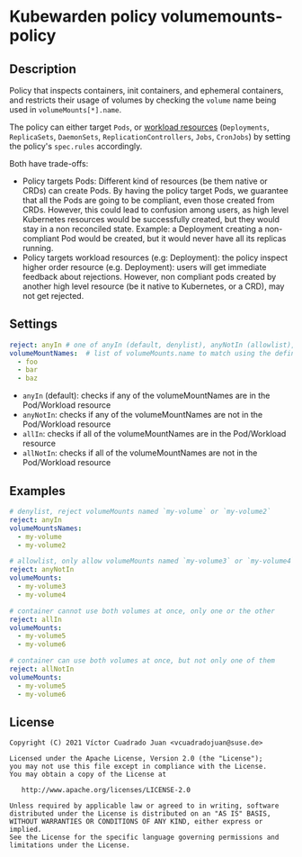 # Kubewarden policy volumemounts-policy

## Description

Policy that inspects containers, init containers, and ephemeral containers, and
restricts their usage of volumes by  checking the `volume` name being used in
`volumeMounts[*].name`.

The policy can either target `Pods`, or [workload
resources](https://kubernetes.io/docs/concepts/workloads/) (`Deployments`,
`ReplicaSets`, `DaemonSets`, `ReplicationControllers`, `Jobs`, `CronJobs`) by
setting the policy's `spec.rules` accordingly.

Both have trade-offs:
* Policy targets Pods: Different kind of resources (be them native or CRDs) can
  create Pods. By having the policy target Pods, we guarantee that all the Pods
  are going to be compliant, even those created from CRDs.
  However, this could lead to confusion among users, as high level Kubernetes
  resources would be successfully created, but they would stay in a non
  reconciled state. Example: a Deployment creating a non-compliant Pod would be
  created, but it would never have all its replicas running.
* Policy targets workload resources (e.g: Deployment): the policy inspect higher
  order resource (e.g. Deployment): users will get immediate feedback about
  rejections.
  However, non compliant pods created by another high level resource (be it
  native to Kubernetes, or a CRD), may not get rejected.


## Settings
```yaml
reject: anyIn # one of anyIn (default, denylist), anyNotIn (allowlist), allIn, allNotIn
volumeMountNames:  # list of volumeMounts.name to match using the defined reject operator
  - foo
  - bar
  - baz
```

- `anyIn` (default): checks if any of the volumeMountNames are in the Pod/Workload resource
- `anyNotIn`: checks if any of the volumeMountNames are not in the Pod/Workload resource
- `allIn`: checks if all of the volumeMountNames are in the Pod/Workload resource
- `allNotIn`: checks if all of the volumeMountNames are not in the Pod/Workload resource

## Examples

```yaml
# denylist, reject volumeMounts named `my-volume` or `my-volume2`
reject: anyIn
volumeMountsNames:
  - my-volume
  - my-volume2
```

```yaml
# allowlist, only allow volumeMounts named `my-volume3` or `my-volume4`
reject: anyNotIn
volumeMounts:
  - my-volume3
  - my-volume4
```

```yaml
# container cannot use both volumes at once, only one or the other
reject: allIn
volumeMounts:
  - my-volume5
  - my-volume6
```

```yaml
# container can use both volumes at once, but not only one of them
reject: allNotIn
volumeMounts:
  - my-volume5
  - my-volume6
```

## License

```
Copyright (C) 2021 Víctor Cuadrado Juan <vcuadradojuan@suse.de>

Licensed under the Apache License, Version 2.0 (the "License");
you may not use this file except in compliance with the License.
You may obtain a copy of the License at

   http://www.apache.org/licenses/LICENSE-2.0

Unless required by applicable law or agreed to in writing, software
distributed under the License is distributed on an "AS IS" BASIS,
WITHOUT WARRANTIES OR CONDITIONS OF ANY KIND, either express or implied.
See the License for the specific language governing permissions and
limitations under the License.
```
